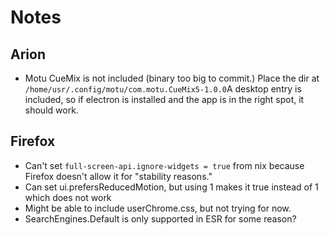 # Notes
## Arion
- Motu CueMix is not included (binary too big to commit.) Place the dir at `/home/usr/.config/motu/com.motu.CueMix5-1.0.0`A desktop entry is included, so if electron is installed and the app is in the right spot, it should work.

## Firefox
- Can't set `full-screen-api.ignore-widgets = true` from nix because Firefox doesn't allow it for "stability reasons."
- Can set ui.prefersReducedMotion, but using 1 makes it true instead of 1 which does not work
- Might be able to include userChrome.css, but not trying for now.
- SearchEngines.Default is only supported in ESR for some reason? 
